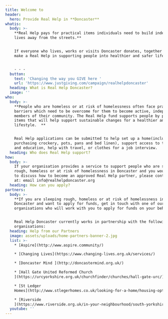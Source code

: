 ```yaml
---
title: Welcome to
header:
  hero: Provide Real Help in **Doncaster**
whatis:
  body: >-
    **Real Help pays for practical items individuals need to build independent
    lives away from the streets.**


    If everyone who lives, works or visits Doncaster donates, together we can
    make a Real Help in supporting people into healthier and safer lifestyles. 


    - - -
  button:
    text: 'Changing the way you GIVE here '
    url: 'https://www.justgiving.com/campaign/realhelpdoncaster'
  heading: What is Real Help Doncaster?
  image: ''
who:
  body: >-
    **People who are homeless or at risk of homelessness often face practical
    barriers which need to be overcome for them to become active, independent
    members of their community. The Real Help fund supports people by paying for
    items that will help support sustainable changes for a healthier and safer
    lifestyle.  ** 


    Real Help applications can be submitted to help set up a home(including
    purchasing crockery, pots, pans and bed linen), support access to training
    and education, help with travel, or clothes for a job interview.
  heading: Who does Real Help support?
how:
  body: >-
    If your organisation provides a service to support people who are sleeping
    rough, homeless or at risk of homelessness in Doncaster and you would like
    to discuss how to become an approved Real Help partner, please contact us
    at: email info@realhelpdoncaster.org
  heading: How can you apply?
partners:
  body: >-
    **If you are sleeping rough, homeless or at risk of homelessness in
    Doncaster and want to apply for funds, get in touch with one of our partner
    organisations who will work with you to apply for funds on your behalf.**


    Real Help Doncaster currently works in partnership with the following
    organisations:
  heading: Help from our Partners
  image: assets/uploads/home-partners-banner-2.jpg
  list: >-
    * [Aspire](http://www.aspire.community/)

    * [Changing Lives](https://www.changing-lives.org.uk/services/)

    * [Doncaster Mind ](http://doncastermind.org.uk/)

    * [Hall Gate United Reformed Church
    ](https://urcyorkshire.org.uk/churchfinder/churches/hall-gate-urc/)

    * [St Ledger
    Homes](http://www.stlegerhomes.co.uk/looking-for-a-home/housing-options-and-homelessness/)

    * [Riverside
    ](https://www.riverside.org.uk/in-your-neighbourhood/south-yorkshire/care-and-support/doncaster-homeless-floating-support-service/)
  youtube: ''
---
```


